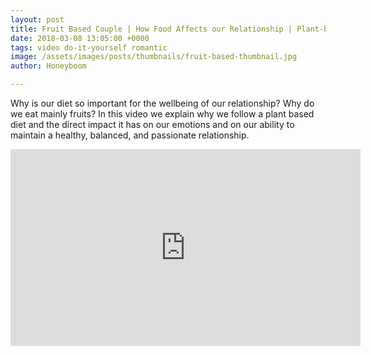 ```yaml
---
layout: post
title: Fruit Based Couple | How Food Affects our Relationship | Plant-based | Polyamorous Couple
date: 2018-03-08 13:05:00 +0000
tags: video do-it-yourself romantic
image: /assets/images/posts/thumbnails/fruit-based-thumbnail.jpg
author: Honeyboom

---
```

Why is our diet so important for the wellbeing of our relationship? Why do we eat mainly fruits? In this video we explain why we follow a plant based diet and the direct impact it has on our emotions and on our ability to maintain a healthy, balanced, and passionate relationship.

<div class="video-container"><iframe width="560" height="315" src="https://www.youtube.com/embed/Cgg7dRtF_cU" frameborder="0" allow="autoplay; encrypted-media" allowfullscreen></iframe></div>
